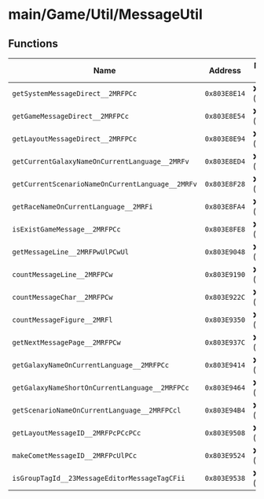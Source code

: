 # main/Game/Util/MessageUtil

## Functions

| Name | Address | Match % |
|------|---------|---------|
| `getSystemMessageDirect__2MRFPCc` | `0x803E8E14` | :x: (0.0%) |
| `getGameMessageDirect__2MRFPCc` | `0x803E8E54` | :x: (0.0%) |
| `getLayoutMessageDirect__2MRFPCc` | `0x803E8E94` | :x: (0.0%) |
| `getCurrentGalaxyNameOnCurrentLanguage__2MRFv` | `0x803E8ED4` | :x: (0.0%) |
| `getCurrentScenarioNameOnCurrentLanguage__2MRFv` | `0x803E8F28` | :x: (0.0%) |
| `getRaceNameOnCurrentLanguage__2MRFi` | `0x803E8FA4` | :x: (0.0%) |
| `isExistGameMessage__2MRFPCc` | `0x803E8FE8` | :x: (0.0%) |
| `getMessageLine__2MRFPwUlPCwUl` | `0x803E9048` | :x: (0.0%) |
| `countMessageLine__2MRFPCw` | `0x803E9190` | :x: (0.0%) |
| `countMessageChar__2MRFPCw` | `0x803E922C` | :x: (0.0%) |
| `countMessageFigure__2MRFl` | `0x803E9350` | :x: (0.0%) |
| `getNextMessagePage__2MRFPCw` | `0x803E937C` | :x: (0.0%) |
| `getGalaxyNameOnCurrentLanguage__2MRFPCc` | `0x803E9414` | :x: (0.0%) |
| `getGalaxyNameShortOnCurrentLanguage__2MRFPCc` | `0x803E9464` | :x: (0.0%) |
| `getScenarioNameOnCurrentLanguage__2MRFPCcl` | `0x803E94B4` | :x: (0.0%) |
| `getLayoutMessageID__2MRFPcPCcPCc` | `0x803E9508` | :x: (0.0%) |
| `makeCometMessageID__2MRFPcUlPCc` | `0x803E9524` | :x: (0.0%) |
| `isGroupTagId__23MessageEditorMessageTagCFii` | `0x803E9538` | :x: (0.0%) |